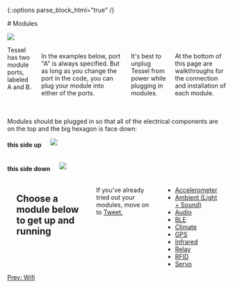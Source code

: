 {::options parse_block_html="true" /}

<div class="row">
<div class="large-12 columns">
# Modules
</div>
</div>

<div class="row">
<div class="large-5 columns">

![](http://i.imgur.com/5cpim4e.jpg)

</div>
<div class="large-7 columns">
Tessel has two module ports, labeled A and B.

In the examples below, port "A" is always specified. But as long as you change the port in the code, you can plug your module into either of the ports.

It's best to unplug Tessel from power while plugging in modules.

At the bottom of this page are walkthroughs for the connection and installation of each module.

</div>
</div>
<div class="row">
<div class="large-4 columns">

<br/>
<br/>
Modules should be plugged in so that all of the electrical components are on the top and the big hexagon is face down:

</div>
<div class="large-4 columns">

#### this side up

![](http://i.imgur.com/ROHx9nr.png)

</div>
<div class="large-4 columns">

#### this side down

![](http://i.imgur.com/vNg4gxd.png)

</div>
</div>
<div class="row">
<div class="large-12 columns">
<hr>

## Choose a module below to get up and running

If you've already tried out your modules, move on to [Tweet.](tweet.html)

*   [Accelerometer](modules/accelerometer.html)
*   [Ambient (Light + Sound)](modules/ambient.html)
*   [Audio](modules/audio.html)
*   [BLE](modules/ble.html)
*   [Climate](modules/climate.html)
*   [GPS](modules/gps.html)
*   [Infrared](modules/ir.html)
*   [Relay](modules/relay.html)
*   [RFID](modules/rfid.html)
*   [Servo](modules/servo.html)

<div class="greyBar"></div>
</div>
</div>

<div class="row">
<div class="large-6 columns left">
  <a href="wifi.html" class="bottomButton button">Prev: Wifi</a>
</div>
</div>

